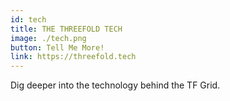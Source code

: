 ```yaml
---
id: tech
title: THE THREEFOLD TECH
image: ./tech.png
button: Tell Me More!
link: https://threefold.tech
---
```


Dig deeper into the technology behind the TF Grid.

